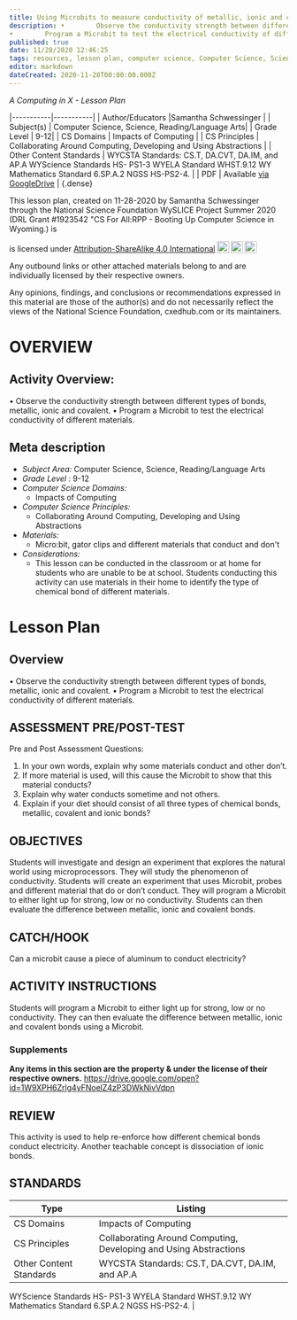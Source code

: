 ```yaml
---
title: Using Microbits to measure conductivity of metallic, ionic and covalent bonds.
description: •        Observe the conductivity strength between different types of bonds, metallic, ionic and covalent. 
•        Program a Microbit to test the electrical conductivity of different materials.
published: true
date: 11/28/2020 12:46:25
tags: resources, lesson plan, computer science, Computer Science, Science, Reading/Language Arts 
editor: markdown
dateCreated: 2020-11-28T00:00:00.000Z
---
```

*A Computing in X - Lesson Plan*

|-----------|-----------|
| Author/Educators |Samantha Schwessinger |
| Subject(s) | Computer Science, Science, Reading/Language Arts|
| Grade Level | 9-12|
| CS Domains | Impacts of Computing |
| CS Principles | Collaborating Around Computing, Developing and Using Abstractions |
| Other Content Standards | WYCSTA Standards: CS.T, DA.CVT, DA.IM, and AP.A
WYScience Standards HS- PS1-3
WYELA Standard WHST.9.12
WY Mathematics Standard 6.SP.A.2
NGSS HS-PS2-4. | 
| PDF | Available [via GoogleDrive](https://drive.google.com/open?id=1lQj6lF3ixBtNuig6OnNDVwQdMjYLtjs-) |
{.dense}






This lesson plan, created on 11-28-2020 by Samantha Schwessinger through the National Science Foundation WySLICE Project Summer 2020 (DRL Grant #1923542 "CS For All:RPP - Booting Up Computer Science in Wyoming.) is  <p xmlns:cc="http://creativecommons.org/ns#" >  is licensed under <a href="http://creativecommons.org/licenses/by-sa/4.0/?ref=chooser-v1" target="_blank" rel="license noopener noreferrer" style="display:inline-block;">Attribution-ShareAlike 4.0 International<img style="height:22px!important;margin-left:3px;vertical-align:text-bottom;" src="https://mirrors.creativecommons.org/presskit/icons/cc.svg?ref=chooser-v1"><img style="height:22px!important;margin-left:3px;vertical-align:text-bottom;" src="https://mirrors.creativecommons.org/presskit/icons/by.svg?ref=chooser-v1"><img style="height:22px!important;margin-left:3px;vertical-align:text-bottom;" src="https://mirrors.creativecommons.org/presskit/icons/sa.svg?ref=chooser-v1"></a></p>


Any outbound links or other attached materials belong to and are individually licensed by their respective owners. 


Any opinions, findings, and conclusions or recommendations expressed in this material are those of the author(s) and do not necessarily reflect the views of the National Science Foundation, cxedhub.com or its maintainers.


# OVERVIEW
## Activity Overview:  
•        Observe the conductivity strength between different types of bonds, metallic, ionic and covalent. 
•        Program a Microbit to test the electrical conductivity of different materials.
## Meta description
+ *Subject Area:* Computer Science, Science, Reading/Language Arts 
+ *Grade Level :* 9-12 
+ *Computer Science Domains:*
   + Impacts of Computing
+ *Computer Science Principles:*
   + Collaborating Around Computing, Developing and Using Abstractions
+ *Materials:* 
   + Micro:bit, gator clips and different materials that conduct and don't
+ *Considerations:*
   + This lesson can be conducted in the classroom or at home for students who are unable to be at school.  Students conducting this activity can use materials in their home to identify the type of chemical bond of different materials.


# Lesson Plan
## Overview
•        Observe the conductivity strength between different types of bonds, metallic, ionic and covalent. 
•        Program a Microbit to test the electrical conductivity of different materials.
## ASSESSMENT PRE/POST-TEST
Pre and Post Assessment Questions:
1) In your own words, explain why some materials conduct and other don’t. 
2)  If more material is used, will this cause the Microbit to show that this material conducts?
3) Explain why water conducts sometime and not others.
4) Explain if your diet should consist of all three types of chemical bonds, metallic, covalent and ionic bonds?
## OBJECTIVES
Students will investigate and design an experiment that explores the natural world using microprocessors.  They will study the phenomenon of conductivity.  Students will create an experiment that uses Microbit, probes and different material that do or don’t conduct.  They will program a Microbit to either light up for strong, low or no conductivity. Students can then evaluate the difference between metallic, ionic and covalent bonds.


## CATCH/HOOK
Can a microbit cause a piece of aluminum to conduct electricity?


## ACTIVITY INSTRUCTIONS
Students will program a Microbit to either light up for strong, low or no conductivity. They can then evaluate the difference between metallic, ionic and covalent bonds using a Microbit.


### Supplements
**Any items in this section are the property & under the license of their respective owners.**
https://drive.google.com/open?id=1W9XPH6Zrlg4yFNoelZ4zP3DWkNivVdpn




## REVIEW
This activity is used to help re-enforce how different chemical bonds conduct electricity.  Another teachable concept is dissociation of ionic bonds.
## STANDARDS        
| Type | Listing | 
|-----------|-----------|
| CS Domains  | Impacts of Computing|
| CS Principles   | Collaborating Around Computing, Developing and Using Abstractions|
| Other Content Standards | WYCSTA Standards: CS.T, DA.CVT, DA.IM, and AP.A
WYScience Standards HS- PS1-3
WYELA Standard WHST.9.12
WY Mathematics Standard 6.SP.A.2
NGSS HS-PS2-4.  |
